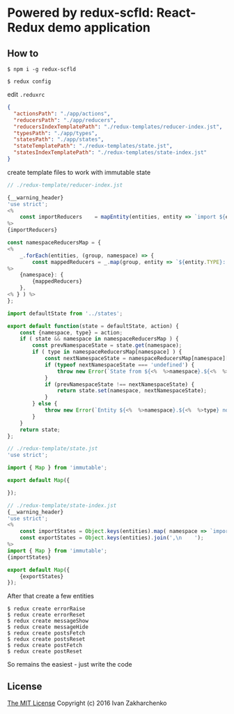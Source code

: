 Powered by redux-scfld: React-Redux demo application
====================================================

## How to
``` batch
$ npm i -g redux-scfld
```

``` batch
$ redux config
```
edit `.reduxrc`
``` json
{
  "actionsPath": "./app/actions",
  "reducersPath": "./app/reducers",
  "reducersIndexTemplatePath": "./redux-templates/reducer-index.jst",
  "typesPath": "./app/types",
  "statesPath": "./app/states",
  "stateTemplatePath": "./redux-templates/state.jst",
  "statesIndexTemplatePath": "./redux-templates/state-index.jst"
}
```
create template files to work with immutable state
``` javascript
// ./redux-template/reducer-index.jst

{__warning_header}
'use strict';
<%
    const importReducers    = mapEntity(entities, entity => `import ${entity.fullName} from './${entity.path}';` ).join('\n');
%>
{importReducers}

const namespaceReducersMap = {
<%
    _.forEach(entities, (group, namespace) => {
        const mappedReducers = _.map(group, entity => `${entity.TYPE}: ${entity.fullName}` ).join(',\n        ');
%>
    {namespace}: {
        {mappedReducers}
    },
<% } ) %>
};

import defaultState from '../states';

export default function(state = defaultState, action) {
    const {namespace, type} = action;
    if ( state && namespace in namespaceReducersMap ) {
        const prevNamespaceState = state.get(namespace);
        if ( type in namespaceReducersMap[namespace] ) {
            const nextNamespaceState = namespaceReducersMap[namespace][type](prevNamespaceState, action);
            if (typeof nextNamespaceState === 'undefined') {
                throw new Error(`State from ${<%  %>namespace}.${<%  %>type} cannot be undefined`);
            }
            if (prevNamespaceState !== nextNamespaceState) {
                return state.set(namespace, nextNamespaceState);
            }
        } else {
            throw new Error(`Entity ${<%  %>namespace}.${<%  %>type} not defined`);
        }
    }
    return state;
};
```
``` javascript
// ./redux-template/state.jst
'use strict';

import { Map } from 'immutable';

export default Map({

});
```
``` javascript
// ./redux-template/state-index.jst
{__warning_header}
'use strict';
<%
    const importStates = Object.keys(entities).map( namespace => `import ${namespace} from './${namespace}';` ).join('\n');
    const exportStates = Object.keys(entities).join(',\n    ');
%>
import { Map } from 'immutable';
{importStates}

export default Map({
    {exportStates}
});
```
After that create a few entities
``` batch
$ redux create errorRaise
$ redux create errorReset
$ redux create messageShow
$ redux create messageHide
$ redux create postsFetch
$ redux create postsReset
$ redux create postFetch
$ redux create postReset
```

So remains the easiest - just write the code

## License
[The MIT License](http://opensource.org/licenses/MIT)
Copyright (c) 2016 Ivan Zakharchenko